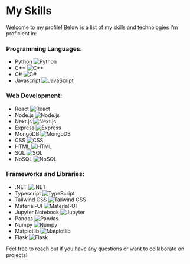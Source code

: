 # My Skills

Welcome to my profile! Below is a list of my skills and technologies I'm proficient in:

### Programming Languages:
- Python ![Python](https://img.shields.io/badge/-Python-blue?style=flat-square&logo=python&logoColor=white)
- C++ ![C++](https://img.shields.io/badge/-C++-blue?style=flat-square&logo=c%2B%2B&logoColor=white)
- C# ![C#](https://img.shields.io/badge/-C%23-blue?style=flat-square&logo=c-sharp&logoColor=white)
- Javascript ![JavaScript](https://img.shields.io/badge/-JavaScript-yellow?style=flat-square&logo=javascript&logoColor=white)

### Web Development:
- React ![React](https://img.shields.io/badge/-React-blue?style=flat-square&logo=react&logoColor=white)
- Node.js ![Node.js](https://img.shields.io/badge/-Node.js-green?style=flat-square&logo=node.js&logoColor=white)
- Next.js ![Next.js](https://img.shields.io/badge/-Next.js-black?style=flat-square&logo=next.js&logoColor=white)
- Express ![Express](https://img.shields.io/badge/-Express-lightgrey?style=flat-square&logo=express&logoColor=white)
- MongoDB ![MongoDB](https://img.shields.io/badge/-MongoDB-green?style=flat-square&logo=mongodb&logoColor=white)
- CSS ![CSS](https://img.shields.io/badge/-CSS-blue?style=flat-square&logo=css3&logoColor=white)
- HTML ![HTML](https://img.shields.io/badge/-HTML-orange?style=flat-square&logo=html5&logoColor=white)
- SQL ![SQL](https://img.shields.io/badge/-SQL-lightgrey?style=flat-square&logo=sql&logoColor=white)
- NoSQL ![NoSQL](https://img.shields.io/badge/-NoSQL-green?style=flat-square&logo=mongodb&logoColor=white)

### Frameworks and Libraries:
- .NET ![.NET](https://img.shields.io/badge/-.NET-black?style=flat-square&logo=.net&logoColor=white)
- Typescript ![TypeScript](https://img.shields.io/badge/-TypeScript-blue?style=flat-square&logo=typescript&logoColor=white)
- Tailwind CSS ![Tailwind CSS](https://img.shields.io/badge/-Tailwind_CSS-blue?style=flat-square&logo=tailwind-css&logoColor=white)
- Material-UI ![Material-UI](https://img.shields.io/badge/-Material_UI-blue?style=flat-square&logo=material-ui&logoColor=white)
- Jupyter Notebook ![Jupyter](https://img.shields.io/badge/-Jupyter-ff6f00?style=flat-square&logo=jupyter&logoColor=white)
- Pandas ![Pandas](https://img.shields.io/badge/-Pandas-lightgrey?style=flat-square&logo=pandas&logoColor=white)
- Numpy ![Numpy](https://img.shields.io/badge/-Numpy-blue?style=flat-square&logo=numpy&logoColor=white)
- Matplotlib ![Matplotlib](https://img.shields.io/badge/-Matplotlib-lightgrey?style=flat-square&logo=matplotlib&logoColor=white)
- Flask ![Flask](https://img.shields.io/badge/-Flask-black?style=flat-square&logo=flask&logoColor=white)

Feel free to reach out if you have any questions or want to collaborate on projects!
